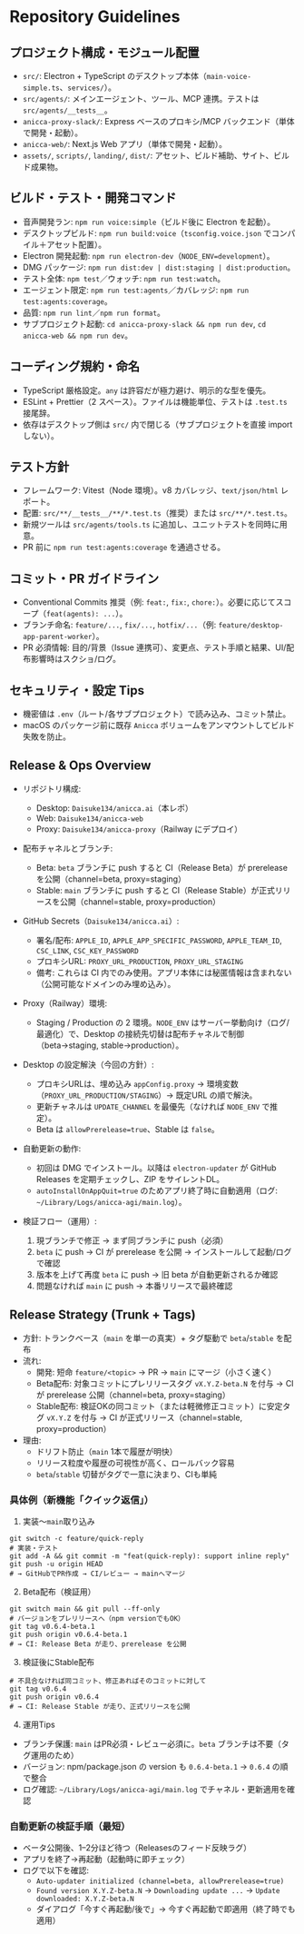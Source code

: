 # Repository Guidelines

## プロジェクト構成・モジュール配置
- `src/`: Electron + TypeScript のデスクトップ本体（`main-voice-simple.ts`、`services/`）。
- `src/agents/`: メインエージェント、ツール、MCP 連携。テストは `src/agents/__tests__`。
- `anicca-proxy-slack/`: Express ベースのプロキシ/MCP バックエンド（単体で開発・起動）。
- `anicca-web/`: Next.js Web アプリ（単体で開発・起動）。
- `assets/`, `scripts/`, `landing/`, `dist/`: アセット、ビルド補助、サイト、ビルド成果物。

## ビルド・テスト・開発コマンド
- 音声開発ラン: `npm run voice:simple`（ビルド後に Electron を起動）。
- デスクトップビルド: `npm run build:voice`（`tsconfig.voice.json` でコンパイル＋アセット配置）。
- Electron 開発起動: `npm run electron-dev`（`NODE_ENV=development`）。
- DMG パッケージ: `npm run dist:dev | dist:staging | dist:production`。
- テスト全体: `npm test`／ウォッチ: `npm run test:watch`。
- エージェント限定: `npm run test:agents`／カバレッジ: `npm run test:agents:coverage`。
- 品質: `npm run lint`／`npm run format`。
- サブプロジェクト起動: `cd anicca-proxy-slack && npm run dev`, `cd anicca-web && npm run dev`。

## コーディング規約・命名
- TypeScript 厳格設定。`any` は許容だが極力避け、明示的な型を優先。
- ESLint + Prettier（2 スペース）。ファイルは機能単位、テストは `.test.ts` 接尾辞。
- 依存はデスクトップ側は `src/` 内で閉じる（サブプロジェクトを直接 import しない）。

## テスト方針
- フレームワーク: Vitest（Node 環境）。v8 カバレッジ、`text/json/html` レポート。
- 配置: `src/**/__tests__/**/*.test.ts`（推奨）または `src/**/*.test.ts`。
- 新規ツールは `src/agents/tools.ts` に追加し、ユニットテストを同時に用意。
- PR 前に `npm run test:agents:coverage` を通過させる。

## コミット・PR ガイドライン
- Conventional Commits 推奨（例: `feat:`, `fix:`, `chore:`）。必要に応じてスコープ（`feat(agents): ...`）。
- ブランチ命名: `feature/...`, `fix/...`, `hotfix/...`（例: `feature/desktop-app-parent-worker`）。
- PR 必須情報: 目的/背景（Issue 連携可）、変更点、テスト手順と結果、UI/配布影響時はスクショ/ログ。

## セキュリティ・設定 Tips
- 機密値は `.env`（ルート/各サブプロジェクト）で読み込み、コミット禁止。
- macOS のパッケージ前に既存 `Anicca` ボリュームをアンマウントしてビルド失敗を防止。

## Release & Ops Overview

- リポジトリ構成:
  - Desktop: `Daisuke134/anicca.ai`（本レポ）
  - Web: `Daisuke134/anicca-web`
  - Proxy: `Daisuke134/anicca-proxy`（Railway にデプロイ）

- 配布チャネルとブランチ:
  - Beta: `beta` ブランチに push すると CI（Release Beta）が prerelease を公開（channel=beta, proxy=staging）
  - Stable: `main` ブランチに push すると CI（Release Stable）が正式リリースを公開（channel=stable, proxy=production）

- GitHub Secrets（`Daisuke134/anicca.ai`）:
  - 署名/配布: `APPLE_ID`, `APPLE_APP_SPECIFIC_PASSWORD`, `APPLE_TEAM_ID`, `CSC_LINK`, `CSC_KEY_PASSWORD`
  - プロキシURL: `PROXY_URL_PRODUCTION`, `PROXY_URL_STAGING`
  - 備考: これらは CI 内でのみ使用。アプリ本体には秘匿情報は含まれない（公開可能なドメインのみ埋め込み）。

- Proxy（Railway）環境:
  - Staging / Production の 2 環境。`NODE_ENV` はサーバー挙動向け（ログ/最適化）で、Desktop の接続先切替は配布チャネルで制御（beta→staging, stable→production）。

- Desktop の設定解決（今回の方針）:
  - プロキシURLは、埋め込み `appConfig.proxy` → 環境変数（`PROXY_URL_PRODUCTION/STAGING`）→ 既定URL の順で解決。
  - 更新チャネルは `UPDATE_CHANNEL` を最優先（なければ `NODE_ENV` で推定）。
  - Beta は `allowPrerelease=true`、Stable は `false`。

- 自動更新の動作:
  - 初回は DMG でインストール。以降は `electron-updater` が GitHub Releases を定期チェックし、ZIP をサイレントDL。
  - `autoInstallOnAppQuit=true` のためアプリ終了時に自動適用（ログ: `~/Library/Logs/anicca-agi/main.log`）。

- 検証フロー（運用）:
  1. 現ブランチで修正 → まず同ブランチに push（必須）
  2. `beta` に push → CI が prerelease を公開 → インストールして起動/ログで確認
  3. 版本を上げて再度 `beta` に push → 旧 beta が自動更新されるか確認
  4. 問題なければ `main` に push → 本番リリースで最終確認

## Release Strategy (Trunk + Tags)

- 方針: トランクベース（`main` を単一の真実）+ タグ駆動で `beta`/`stable` を配布
- 流れ:
  - 開発: 短命 `feature/<topic>` → PR → `main` にマージ（小さく速く）
  - Beta配布: 対象コミットにプレリリースタグ `vX.Y.Z-beta.N` を付与 → CI が prerelease 公開（channel=beta, proxy=staging）
  - Stable配布: 検証OKの同コミット（または軽微修正コミット）に安定タグ `vX.Y.Z` を付与 → CI が正式リリース（channel=stable, proxy=production）
- 理由:
  - ドリフト防止（`main` 1本で履歴が明快）
  - リリース粒度や履歴の可視性が高く、ロールバック容易
  - `beta`/`stable` 切替がタグで一意に決まり、CIも単純

### 具体例（新機能「クイック返信」）

1) 実装～`main`取り込み
```
git switch -c feature/quick-reply
# 実装・テスト
git add -A && git commit -m "feat(quick-reply): support inline reply"
git push -u origin HEAD
# → GitHubでPR作成 → CI/レビュー → mainへマージ
```

2) Beta配布（検証用）
```
git switch main && git pull --ff-only
# バージョンをプレリリースへ（npm versionでもOK）
git tag v0.6.4-beta.1
git push origin v0.6.4-beta.1
# → CI: Release Beta が走り、prerelease を公開
```

3) 検証後にStable配布
```
# 不具合なければ同コミット、修正あればそのコミットに対して
git tag v0.6.4
git push origin v0.6.4
# → CI: Release Stable が走り、正式リリースを公開
```

4) 運用Tips
- ブランチ保護: `main` はPR必須・レビュー必須に。`beta` ブランチは不要（タグ運用のため）
- バージョン: npm/package.json の version も `0.6.4-beta.1` → `0.6.4` の順で整合
- ログ確認: `~/Library/Logs/anicca-agi/main.log` でチャネル・更新適用を確認

### 自動更新の検証手順（最短）
- ベータ公開後、1–2分ほど待つ（Releasesのフィード反映ラグ）
- アプリを終了→再起動（起動時に即チェック）
- ログで以下を確認:
  - `Auto-updater initialized (channel=beta, allowPrerelease=true)`
  - `Found version X.Y.Z-beta.N` → `Downloading update ...` → `Update downloaded: X.Y.Z-beta.N`
  - ダイアログ「今すぐ再起動/後で」→ 今すぐ再起動で即適用（終了時でも適用）

